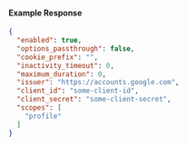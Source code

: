 <!-- Code generated for API Clients. DO NOT EDIT. -->
#### Example Response
```json
{
  "enabled": true,
  "options_passthrough": false,
  "cookie_prefix": "",
  "inactivity_timeout": 0,
  "maximum_duration": 0,
  "issuer": "https://accounts.google.com",
  "client_id": "some-client-id",
  "client_secret": "some-client-secret",
  "scopes": [
    "profile"
  ]
}